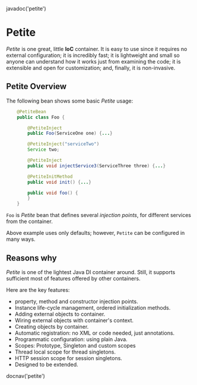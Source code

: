 <js>javadoc('petite')</js>

# Petite

*Petite* is one great, little **IoC** container. It is easy to use since it requires no
external configuration; it is incredibly fast; it is lightweight and small so
anyone can understand how it works just from examining the code; it is
extensible and open for customization; and, finally, it is non-invasive.

## Petite Overview

The following bean shows some basic *Petite* usage:

~~~~~ java
    @PetiteBean
    public class Foo {

    	@PetiteInject
    	public Foo(ServiceOne one) {...}

    	@PetiteInject("serviceTwo")
    	Service two;

    	@PetiteInject
    	public void injectService3(ServiceThree three) {...}

    	@PetiteInitMethod
    	public void init() {...}

    	public void foo() {
    	}
    }
~~~~~

`Foo` is *Petite* bean that defines several _injection points_,
for different services from the container.

Above example uses only defaults; however, `Petite` can be configured in
many ways.

## Reasons why

*Petite* is one of the lightest Java DI container around. Still, it
supports sufficient most of features offered by other containers.

Here are the key features:

* property, method and constructor injection points.
* Instance life-cycle management, ordered initialization methods.
* Adding external objects to container.
* Wiring external objects with container's context.
* Creating objects by container.
* Automatic registration: no XML or code needed, just annotations.
* Programmatic configuration: using plain Java.
* Scopes: Prototype, Singleton and custom scopes
* Thread local scope for thread singletons.
* HTTP session scope for session singletons.
* Designed to be extended.

<js>docnav('petite')</js>
